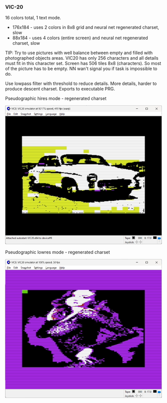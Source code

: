 ### VIC-20

16 colors total, 1 text mode.

* 176x184 - uses 2 colors in 8x8 grid and neural net regenerated charset, slow
* 88x184 - uses 4 colors (entire screen) and neural net regenerated charset, slow

TIP: Try to use pictures with well balance between empty and filled with photographed objects areas. VIC20 has only 256 characters and all details must fit in this character set. Screen has 506 tiles 8x8 (characters). So most of the picture has to be empty. NN wan't signal you if task is impossible to do.

Use lowpass filter with threshold to reduce details. More details, harder to produce descent charset. Exports to executable PRG.

Pseudographic hires mode - regenerated charset 

![VIC20gfx](vic20gfx.png)

Pseudographic lowres mode - regenerated charset 

![VIC20low](vic20low.png)
